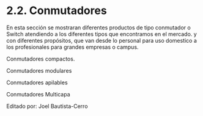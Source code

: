# 2.2. Conmutadores

En esta sección se mostraran diferentes productos de tipo conmutador o Switch atendiendo a los diferentes tipos que encontramos en el mercado. y con diferentes propósitos, que van desde lo personal para uso domestico a los profesionales para grandes empresas o campus.

Conmutadores compactos.

Conmutadores modulares

Conmutadores apilables

Conmutadores Multicapa

Editado por: Joel Bautista-Cerro
